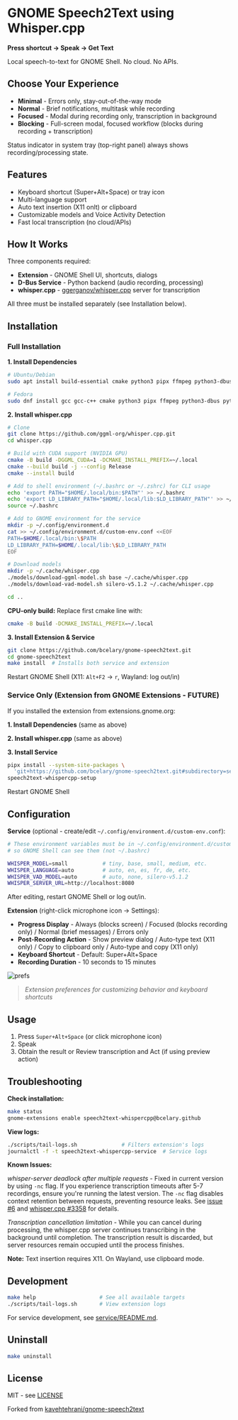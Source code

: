 # GNOME Speech2Text using Whisper.cpp

**Press shortcut → Speak → Get Text**

Local speech-to-text for GNOME Shell. No cloud. No APIs.

## Choose Your Experience

- **Minimal** - Errors only, stay-out-of-the-way mode
- **Normal** - Brief notifications, multitask while recording
- **Focused** - Modal during recording only, transcription in background
- **Blocking** - Full-screen modal, focused workflow (blocks during recording + transcription)

Status indicator in system tray (top-right panel) always shows recording/processing state.

## Features

- Keyboard shortcut (Super+Alt+Space) or tray icon
- Multi-language support
- Auto text insertion (X11 onlt) or clipboard
- Customizable models and Voice Activity Detection
- Fast local transcription (no cloud/APIs)

## How It Works

Three components required:
- **Extension** - GNOME Shell UI, shortcuts, dialogs
- **D-Bus Service** - Python backend (audio recording, processing)
- **whisper.cpp** - [ggerganov/whisper.cpp](https://github.com/ggerganov/whisper.cpp) server for transcription

All three must be installed separately (see Installation below).

## Installation

### Full Installation

**1. Install Dependencies**

```bash
# Ubuntu/Debian
sudo apt install build-essential cmake python3 pipx ffmpeg python3-dbus python3-gi wl-clipboard xdotool xclip

# Fedora
sudo dnf install gcc gcc-c++ cmake python3 pipx ffmpeg python3-dbus python3-gobject wl-clipboard xdotool xclip
```

**2. Install whisper.cpp**

```bash
# Clone
git clone https://github.com/ggml-org/whisper.cpp.git
cd whisper.cpp

# Build with CUDA support (NVIDIA GPU)
cmake -B build -DGGML_CUDA=1 -DCMAKE_INSTALL_PREFIX=~/.local
cmake --build build -j --config Release
cmake --install build

# Add to shell environment (~/.bashrc or ~/.zshrc) for CLI usage
echo 'export PATH="$HOME/.local/bin:$PATH"' >> ~/.bashrc
echo 'export LD_LIBRARY_PATH="$HOME/.local/lib:$LD_LIBRARY_PATH"' >> ~/.bashrc
source ~/.bashrc

# Add to GNOME environment for the service
mkdir -p ~/.config/environment.d
cat >> ~/.config/environment.d/custom-env.conf <<EOF
PATH=$HOME/.local/bin:\$PATH
LD_LIBRARY_PATH=$HOME/.local/lib:\$LD_LIBRARY_PATH
EOF

# Download models
mkdir -p ~/.cache/whisper.cpp
./models/download-ggml-model.sh base ~/.cache/whisper.cpp
./models/download-vad-model.sh silero-v5.1.2 ~/.cache/whisper.cpp

cd ..
```

**CPU-only build:** Replace first cmake line with:
```bash
cmake -B build -DCMAKE_INSTALL_PREFIX=~/.local
```

**3. Install Extension & Service**

```bash
git clone https://github.com/bcelary/gnome-speech2text.git
cd gnome-speech2text
make install  # Installs both service and extension
```

Restart GNOME Shell (X11: `Alt+F2` → `r`, Wayland: log out/in)

### Service Only (Extension from GNOME Extensions - FUTURE)

If you installed the extension from extensions.gnome.org:

**1. Install Dependencies** (same as above)

**2. Install whisper.cpp** (same as above)

**3. Install Service**

```bash
pipx install --system-site-packages \
  'git+https://github.com/bcelary/gnome-speech2text.git#subdirectory=service'
speech2text-whispercpp-setup
```

Restart GNOME Shell

## Configuration

**Service** (optional - create/edit `~/.config/environment.d/custom-env.conf`):
```bash
# These environment variables must be in ~/.config/environment.d/custom-env.conf
# so GNOME Shell can see them (not ~/.bashrc)

WHISPER_MODEL=small           # tiny, base, small, medium, etc.
WHISPER_LANGUAGE=auto         # auto, en, es, fr, de, etc.
WHISPER_VAD_MODEL=auto        # auto, none, silero-v5.1.2
WHISPER_SERVER_URL=http://localhost:8080
```

After editing, restart GNOME Shell or log out/in.

**Extension** (right-click microphone icon → Settings):
- **Progress Display** - Always (blocks screen) / Focused (blocks recording only) / Normal (brief messages) / Errors only
- **Post-Recording Action** - Show preview dialog / Auto-type text (X11 only) / Copy to clipboard only / Auto-type and copy (X11 only)
- **Keyboard Shortcut** - Default: Super+Alt+Space
- **Recording Duration** - 10 seconds to 15 minutes

![prefs](./images/prefs.png)
> *Extension preferences for customizing behavior and keyboard shortcuts*

## Usage

1. Press `Super+Alt+Space` (or click microphone icon)
2. Speak
3. Obtain the result or Review transcription and Act (if using preview action)

## Troubleshooting

**Check installation:**
```bash
make status
gnome-extensions enable speech2text-whispercpp@bcelary.github
```

**View logs:**
```bash
./scripts/tail-logs.sh              # Filters extension's logs
journalctl -f -t speech2text-whispercpp-service  # Service logs
```

**Known Issues:**

*whisper-server deadlock after multiple requests* - Fixed in current version by using `-nc` flag. If you experience transcription timeouts after 5-7 recordings, ensure you're running the latest version. The `-nc` flag disables context retention between requests, preventing resource leaks. See [issue #6](../../issues/6) and [whisper.cpp #3358](https://github.com/ggml-org/whisper.cpp/issues/3358) for details.

*Transcription cancellation limitation* - While you can cancel during processing, the whisper.cpp server continues transcribing in the background until completion. The transcription result is discarded, but server resources remain occupied until the process finishes.

**Note:** Text insertion requires X11. On Wayland, use clipboard mode.

## Development

```bash
make help                    # See all available targets
./scripts/tail-logs.sh       # View extension logs
```

For service development, see [service/README.md](./service/README.md).

## Uninstall

```bash
make uninstall
```

## License

MIT - see [LICENSE](LICENSE)

Forked from [kavehtehrani/gnome-speech2text](https://github.com/kavehtehrani/gnome-speech2text)
